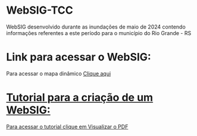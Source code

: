 # WebSIG-TCC
WebSIG desenvolvido durante as inundações de maio de 2024 contendo informações referentes a este período para o município do Rio Grande - RS

# Link para acessar o WebSIG:
Para acessar o mapa dinâmico <a href="https://www.google.com/maps/d/u/0/edit?mid=1wgd5wNowrum2GQc0X_uFGewSNLb7jG4&usp=sharing">Clique aqui

# Tutorial para a criação de um WebSIG:
Para acessar o tutorial clique em <a href="./Tutorial.pdf.pdf" target="_blank">Visualizar o PDF</a>
